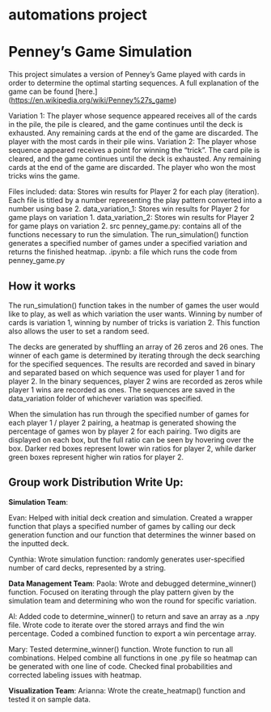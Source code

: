 # automations project

# Penney’s Game Simulation

This project simulates a version of Penney’s Game played with cards in order to determine the optimal starting sequences. A full explanation of the game can be found [here.] (https://en.wikipedia.org/wiki/Penney%27s_game) 

Variation 1: The player whose sequence appeared receives all of the cards in the pile, the pile is cleared, and the game continues until the deck is exhausted. Any remaining cards at the end of the game are discarded. The player with the most cards in their pile wins.
Variation 2: The player whose sequence appeared receives a point for winning the “trick”. The card pile is cleared, and the game continues until the deck is exhausted. Any remaining cards at the end of the game are discarded. The player who won the most tricks wins the game.

Files included:
data: Stores win results for Player 2 for each play (iteration). Each file is titled by a number representing the play pattern converted into a number using base 2.
data_variation_1: Stores win results for Player 2 for game plays on variation 1.
data_variation_2: Stores win results for Player 2 for game plays on variation 2.
src
penney_game.py: contains all of the functions necessary to run the simulation. The run_simulation() function generates a specified number of games under a specified variation and returns the finished heatmap.
.ipynb: a file which runs the code from penney_game.py

## How it works

The run_simulation() function takes in the number of games the user would like to play, as well as which variation the user wants. Winning by number of cards is variation 1, winning by number of tricks is variation 2. This function also allows the user to set a random seed. 

The decks are generated by shuffling an array of 26 zeros and 26 ones. The winner of each game is determined by iterating through the deck searching for the specified sequences. The results are recorded and saved in binary and separated based on which sequence was used for player 1 and for player 2. In the binary sequences, player 2 wins are recorded as zeros while player 1 wins are recorded as ones. The sequences are saved in the data_variation folder of whichever variation was specified. 

When the simulation has run through the specified number of games for each player 1 / player 2 pairing, a heatmap is generated showing the percentage of games won by player 2 for each pairing. Two digits are displayed on each box, but the full ratio can be seen by hovering over the box. Darker red boxes represent lower win ratios for player 2, while darker green boxes represent higher win ratios for player 2.

## Group work Distribution Write Up:
**Simulation Team**:

Evan: Helped with initial deck creation and simulation. Created a wrapper function that plays a specified number of games by calling our deck generation function and our function that determines the winner based on the inputted deck. 

Cynthia: Wrote simulation function: randomly generates user-specified number of card decks, represented by a string.

**Data Management Team**:
Paola: Wrote and debugged determine_winner() function. Focused on iterating through the play pattern given by the simulation team and determining who won the round for specific variation. 

Al: Added code to determine_winner() to return and save an array as a .npy file. Wrote code to iterate over the stored arrays and find the win percentage. Coded a combined function to export a win percentage array.

Mary: Tested determine_winner()  function. Wrote function to run all combinations. Helped combine all functions in one .py file so heatmap can be generated with one line of code. Checked final probabilities and corrected labeling issues with heatmap.  

**Visualization Team**:
Arianna: Wrote the create_heatmap() function and tested it on sample data.
